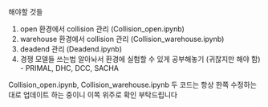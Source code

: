 해야할 것들
1. open 환경에서 collision 관리 (Collision_open.ipynb)
2. warehouse 환경에서 collision 관리 (Collision_warehouse.ipynb)
3. deadend 관리 (Deadend.ipynb)
4. 경쟁 모델들 쓰는법 알아놔서 환경에 실험할 수 있게 공부해놓기 (귀찮지만 해야 함) - PRIMAL, DHC, DCC, SACHA

Collision_open.ipynb, Collision_warehouse.ipynb 두 코드는 항상 한쪽 수정하는 대로 업데이트 하는 중이니 이쪽 위주로 확인 부탁드립니다